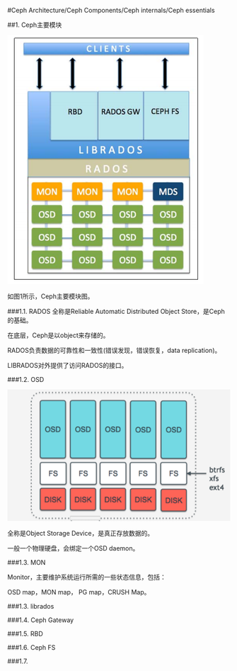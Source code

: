#Ceph Architecture/Ceph Components/Ceph internals/Ceph essentials

##1. Ceph主要模块

![图1](https://github.com/lzueclipse/learning/blob/master/ceph/day0002/1.png "图1")

如图1所示，Ceph主要模块图。

###1.1. RADOS
全称是Reliable Automatic Distributed Object Store，是Ceph的基础。

在底层，Ceph是以object来存储的。

RADOS负责数据的可靠性和一致性(错误发现，错误恢复，data replication)。

LIBRADOS对外提供了访问RADOS的接口。

###1.2. OSD

![图2](https://github.com/lzueclipse/learning/blob/master/ceph/day0002/2.png "图2")

全称是Object Storage Device，是真正存放数据的。

一般一个物理硬盘，会绑定一个OSD daemon。

###1.3. MON

Monitor，主要维护系统运行所需的一些状态信息，包括：

OSD map，MON map， PG map，CRUSH Map。 

###1.3. librados

###1.4. Ceph Gateway

###1.5. RBD

###1.6. Ceph FS

###1.7. 
